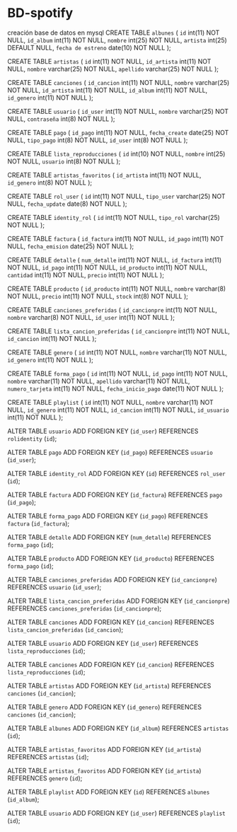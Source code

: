 # BD-spotify
creación base de datos en mysql
CREATE TABLE `albunes` (
  `id` int(11) NOT NULL,
  `id_album` int(11) NOT NULL,
  `nombre` int(25) NOT NULL,
  `artista` int(25) DEFAULT NULL,
  `fecha de estreno` date(10) NOT NULL
);

CREATE TABLE `artistas` (
  `id` int(11) NOT NULL,
  `id_artista` int(11) NOT NULL,
  `nombre` varchar(25) NOT NULL,
  `apellido` varchar(25) NOT NULL
);

CREATE TABLE `canciones` (
  `id_cancion` int(11) NOT NULL,
  `nombre` varchar(25) NOT NULL,
  `id_artista` int(11) NOT NULL,
  `id_album` int(11) NOT NULL,
  `id_genero` int(11) NOT NULL
);

CREATE TABLE `usuario` (
  `id_user` int(11) NOT NULL,
  `nombre` varchar(25) NOT NULL,
  `contraseña` int(8) NOT NULL
);

CREATE TABLE `pago` (
  `id_pago` int(11) NOT NULL,
  `fecha_create` date(25) NOT NULL,
  `tipo_pago` int(8) NOT NULL,
  `id_user` int(8) NOT NULL
);

CREATE TABLE `lista_reproducciones` (
  `id` int(10) NOT NULL,
  `nombre` int(25) NOT NULL,
  `usuario` int(8) NOT NULL
);

CREATE TABLE `artistas_favoritos` (
  `id_artista` int(11) NOT NULL,
  `id_genero` int(8) NOT NULL
);

CREATE TABLE `rol_user` (
  `id` int(11) NOT NULL,
  `tipo_user` varchar(25) NOT NULL,
  `fecha_update` date(8) NOT NULL
);

CREATE TABLE `identity_rol` (
  `id` int(11) NOT NULL,
  `tipo_rol` varchar(25) NOT NULL
);

CREATE TABLE `factura` (
  `id_factura` int(11) NOT NULL,
  `id_pago` int(11) NOT NULL,
  `fecha_emision` date(25) NOT NULL
);

CREATE TABLE `detalle` (
  `num_detalle` int(11) NOT NULL,
  `id_factura` int(11) NOT NULL,
  `id_pago` int(11) NOT NULL,
  `id_producto` int(11) NOT NULL,
  `cantidad` int(11) NOT NULL,
  `precio` int(11) NOT NULL
);

CREATE TABLE `producto` (
  `id_producto` int(11) NOT NULL,
  `nombre` varchar(8) NOT NULL,
  `precio` int(11) NOT NULL,
  `stock` int(8) NOT NULL
);

CREATE TABLE `canciones_preferidas` (
  `id_cancionpre` int(11) NOT NULL,
  `nombre` varchar(8) NOT NULL,
  `id_user` int(11) NOT NULL
);

CREATE TABLE `lista_cancion_preferidas` (
  `id_cancionpre` int(11) NOT NULL,
  `id_cancion` int(11) NOT NULL
);

CREATE TABLE `genero` (
  `id` int(11) NOT NULL,
  `nombre` varchar(11) NOT NULL,
  `id_genero` int(11) NOT NULL
);

CREATE TABLE `forma_pago` (
  `id` int(11) NOT NULL,
  `id_pago` int(11) NOT NULL,
  `nombre` varchar(11) NOT NULL,
  `apellido` varchar(11) NOT NULL,
  `numero_tarjeta` int(11) NOT NULL,
  `fecha_inicio_pago` date(11) NOT NULL
);

CREATE TABLE `playlist` (
  `id` int(11) NOT NULL,
  `nombre` varchar(11) NOT NULL,
  `id_genero` int(11) NOT NULL,
  `id_cancion` int(11) NOT NULL,
  `id_usuario` int(11) NOT NULL
);

ALTER TABLE `usuario` ADD FOREIGN KEY (`id_user`) REFERENCES `rolidentity` (`id`);

ALTER TABLE `pago` ADD FOREIGN KEY (`id_pago`) REFERENCES `usuario` (`id_user`);

ALTER TABLE `identity_rol` ADD FOREIGN KEY (`id`) REFERENCES `rol_user` (`id`);

ALTER TABLE `factura` ADD FOREIGN KEY (`id_factura`) REFERENCES `pago` (`id_pago`);

ALTER TABLE `forma_pago` ADD FOREIGN KEY (`id_pago`) REFERENCES `factura` (`id_factura`);

ALTER TABLE `detalle` ADD FOREIGN KEY (`num_detalle`) REFERENCES `forma_pago` (`id`);

ALTER TABLE `producto` ADD FOREIGN KEY (`id_producto`) REFERENCES `forma_pago` (`id`);

ALTER TABLE `canciones_preferidas` ADD FOREIGN KEY (`id_cancionpre`) REFERENCES `usuario` (`id_user`);

ALTER TABLE `lista_cancion_preferidas` ADD FOREIGN KEY (`id_cancionpre`) REFERENCES `canciones_preferidas` (`id_cancionpre`);

ALTER TABLE `canciones` ADD FOREIGN KEY (`id_cancion`) REFERENCES `lista_cancion_preferidas` (`id_cancion`);

ALTER TABLE `usuario` ADD FOREIGN KEY (`id_user`) REFERENCES `lista_reproducciones` (`id`);

ALTER TABLE `canciones` ADD FOREIGN KEY (`id_cancion`) REFERENCES `lista_reproducciones` (`id`);

ALTER TABLE `artistas` ADD FOREIGN KEY (`id_artista`) REFERENCES `canciones` (`id_cancion`);

ALTER TABLE `genero` ADD FOREIGN KEY (`id_genero`) REFERENCES `canciones` (`id_cancion`);

ALTER TABLE `albunes` ADD FOREIGN KEY (`id_album`) REFERENCES `artistas` (`id`);

ALTER TABLE `artistas_favoritos` ADD FOREIGN KEY (`id_artista`) REFERENCES `artistas` (`id`);

ALTER TABLE `artistas_favoritos` ADD FOREIGN KEY (`id_artista`) REFERENCES `genero` (`id`);

ALTER TABLE `playlist` ADD FOREIGN KEY (`id`) REFERENCES `albunes` (`id_album`);

ALTER TABLE `usuario` ADD FOREIGN KEY (`id_user`) REFERENCES `playlist` (`id`);
